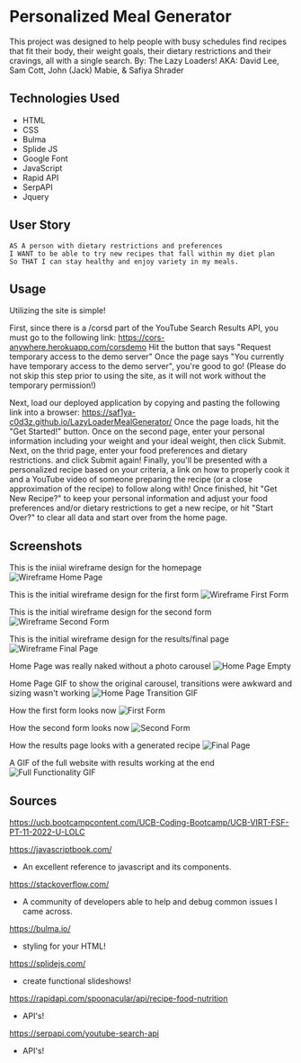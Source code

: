 # Personalized Meal Generator
This project was designed to help people with busy schedules find recipes that fit their body, their weight goals, their dietary restrictions and their cravings, all with a single search.
By: The Lazy Loaders!
AKA:
David Lee, 
Sam Cott,
John (Jack) Mabie,
& Safiya Shrader

## Technologies Used
* HTML
* CSS
* Bulma
* Splide JS
* Google Font
* JavaScript
* Rapid API
* SerpAPI
* Jquery

## User Story
```
AS A person with dietary restrictions and preferences
I WANT to be able to try new recipes that fall within my diet plan
So THAT I can stay healthy and enjoy variety in my meals.
```

## Usage
Utilizing the site is simple!

First, since there is a /corsd part of the YouTube Search Results API, you must go to the following link:
https://cors-anywhere.herokuapp.com/corsdemo
Hit the button that says "Request temporary access to the demo server"
Once the page says "You currently have temporary access to the demo server", you're good to go!
(Please do not skip this step prior to using the site, as it will not work without the temporary permission!)

Next, load our deployed application by copying and pasting the following link into a browser:
https://saf1ya-c0d3z.github.io/LazyLoaderMealGenerator/
Once the page loads, hit the "Get Started!" button.
Once on the second page, enter your personal information including your weight and your ideal weight, then click Submit.
Next, on the thrid page, enter your food preferences and dietary restrictions. and click Submit again!
Finally, you'll be presented with a personalized recipe based on your criteria, a link on how to properly cook it and a YouTube video of someone preparing the recipe (or a close approximation of the recipe) to follow along with!
Once finished, hit "Get New Recipe?" to keep your personal information and adjust your food preferences and/or dietary restrictions to get a new recipe, or hit "Start Over?" to clear all data and start over from the home page.

## Screenshots

This is the iniial wireframe design for the homepage
![Wireframe Home Page](./assets/images/Screen%20Shot%202023-01-23%20at%208.17.44%20PM.png)

This is the initial wireframe design for the first form
![Wireframe First Form](./assets/images/Screen%20Shot%202023-01-23%20at%208.18.01%20PM.png)

This is the initial wireframe design for the second form
![Wireframe Second Form](./assets/images/Screen%20Shot%202023-01-23%20at%208.21.00%20PM.png)

This is the initial wireframe design for the results/final page
![Wireframe Final Page](./assets/images/Screen%20Shot%202023-01-23%20at%208.18.35%20PM.png)

Home Page was really naked without a photo carousel
![Home Page Empty](./assets/images/home%20page.png)

Home Page GIF to show the original carousel, transitions were awkward and sizing wasn't working
![Home Page Transition GIF](./assets/images/Personalized%20Meal%20Generator.gif)

How the first form looks now
![First Form](./assets/images/form%20page%20one.png)

How the second form looks now
![Second Form](./assets/images/form%20page%20two.png)

How the results page looks with a generated recipe
![Final Page](./assets/images/results%20page.png)

A GIF of the full website with results working at the end
![Full Functionality GIF](./assets/images/Personalized%20Meal%20Generator%20(1).gif)

## Sources
https://ucb.bootcampcontent.com/UCB-Coding-Bootcamp/UCB-VIRT-FSF-PT-11-2022-U-LOLC

https://javascriptbook.com/
* An excellent reference to javascript and its components.

https://stackoverflow.com/
* A community of developers able to help and debug common issues I came across.

https://bulma.io/
* styling for your HTML!

https://splidejs.com/
* create functional slideshows!

https://rapidapi.com/spoonacular/api/recipe-food-nutrition
* API's!

https://serpapi.com/youtube-search-api
* API's!